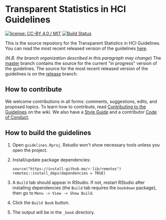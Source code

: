 # Transparent Statistics in HCI Guidelines
[![license: CC-BY 4.0 / MIT](https://img.shields.io/badge/license-CC--BY%204.0%20%2F%20MIT-blue.svg)](LICENSE.md)
[![Build Status](https://travis-ci.org/transparentstats/guidelines.svg?branch=master)](https://travis-ci.org/transparentstats/guidelines)


This is the source repostory for the Transparent Statistics in HCI Guidelines. You can read the most recent released 
version of the guidelines [here](https://transparentstats.github.io/guidelines/).

(*N.B. the branch organization described in this paragraph may change*) The [master](/transparentstats/guidelines/) branch contains the source for the current "in progress" version of the guidelines. The source for the most recent released version of the guidelines is on the
[release](/transparentstats/guidelines/tree/release) branch. 


## How to contribute

We welcome contributions in all forms: comments, suggestions, edits, and proposed topics. To learn how to contribute,
read [Contributing to the Guidelines](https://github.com/transparentstats/guidelines/wiki/Contributing-to-the-Guidelines)
on the wiki. We also have a [Style Guide](https://github.com/transparentstats/guidelines/wiki/Style-Guide) and a 
contributor [Code of Conduct](https://github.com/transparentstats/guidelines/wiki/Code-of-Conduct).


## How to build the guidelines

1. Open `guidelines.Rproj`. Rstudio won't show necessary tools unless you open the project.

1. Install/update package dependencies:

    ```{r}
    source("https://install-github.me/r-lib/remotes")
    remotes::install_deps(dependencies = TRUE)
    ```

1. A `Build` tab should appear in RStudio. If not, restart RStudio after installing dependencies (the `Build` tab
requires the `bookdown` package), then go to `Menu -> View -> Show Build`.

1. Click the `Build Book` button.

1. The output will be in the `_book` directory.

